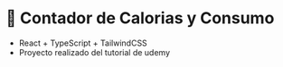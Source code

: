 # 🍔 Contador de Calorias y Consumo

- React + TypeScript + TailwindCSS
- Proyecto realizado del tutorial de udemy
